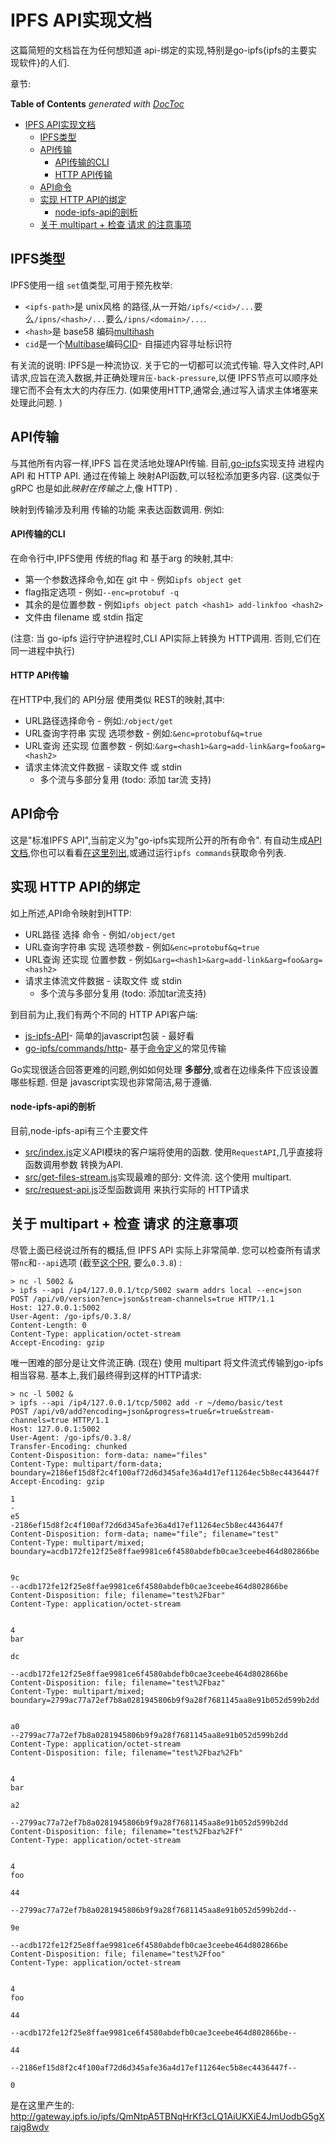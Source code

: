 
# IPFS API实现文档

这篇简短的文档旨在为任何想知道 api-绑定的实现,特别是go-ipfs{ipfs的主要实现软件}的人们. 

章节:

<!-- START doctoc generated TOC please keep comment here to allow auto update -->
<!-- DON'T EDIT THIS SECTION, INSTEAD RE-RUN doctoc TO UPDATE -->
**Table of Contents**  *generated with [DocToc](https://github.com/thlorenz/doctoc)*

- [IPFS API实现文档](#ipfs-api%E5%AE%9E%E7%8E%B0%E6%96%87%E6%A1%A3)
  - [IPFS类型](#ipfs%E7%B1%BB%E5%9E%8B)
  - [API传输](#api%E4%BC%A0%E8%BE%93)
      - [API传输的CLI](#api%E4%BC%A0%E8%BE%93%E7%9A%84cli)
      - [HTTP API传输](#http-api%E4%BC%A0%E8%BE%93)
  - [API命令](#api%E5%91%BD%E4%BB%A4)
  - [实现 HTTP API的绑定](#%E5%AE%9E%E7%8E%B0-http-api%E7%9A%84%E7%BB%91%E5%AE%9A)
      - [node-ipfs-api的剖析](#node-ipfs-api%E7%9A%84%E5%89%96%E6%9E%90)
  - [关于 multipart + 检查 请求 的注意事项](#%E5%85%B3%E4%BA%8E-multipart--%E6%A3%80%E6%9F%A5-%E8%AF%B7%E6%B1%82-%E7%9A%84%E6%B3%A8%E6%84%8F%E4%BA%8B%E9%A1%B9)

<!-- END doctoc generated TOC please keep comment here to allow auto update -->

## IPFS类型

IPFS使用一组 `set`值类型,可用于预先枚举: 

-   `<ipfs-path>`是 unix风格 的路径,从一开始`/ipfs/<cid>/...`要么`/ipns/<hash>/...`要么`/ipns/<domain>/...`. 
-   `<hash>`是 base58 编码[multihash](https://github.com/multiformats/multihash)
-   `cid`是一个[Multibase](https://github.com/multiformats/multibase)编码[CID](https://github.com/ipld/cid)- 自描述内容寻址标识符

有关流的说明: IPFS是一种流协议. 关于它的一切都可以流式传输. 导入文件时,API请求,应旨在流入数据,并正确处理`背压-back-pressure`,以便 IPFS节点可以顺序处理它而不会有太大的内存压力.  (如果使用HTTP,通常会,通过写入请求主体堵塞来处理此问题. ) 

## API传输

与其他所有内容一样,IPFS 旨在灵活地处理API传输. 目前,[go-ipfs](https://github.com/ipfs/go-ipfs)实现支持 进程内API 和 HTTP API. 通过在传输上 映射API函数,可以轻松添加更多内容.  (这类似于 gRPC 也是如此*映射在传输之上*,像 HTTP) . 

映射到传输涉及利用 传输的功能 来表达函数调用. 例如: 

#### API传输的CLI

在命令行中,IPFS使用 传统的flag 和 基于arg 的映射,其中: 

-   第一个参数选择命令,如在 git 中 - 例如`ipfs object get`
-   flag指定选项 - 例如`--enc=protobuf -q`
-   其余的是位置参数 - 例如`ipfs object patch <hash1> add-linkfoo <hash2>`
-   文件由 filename 或 stdin 指定

 (注意: 当 go-ipfs 运行守护进程时,CLI API实际上转换为 HTTP调用. 否则,它们在同一进程中执行) 

#### HTTP API传输

在HTTP中,我们的 API分层 使用类似 REST的映射,其中: 

-   URL路径选择命令 - 例如:`/object/get`
-   URL查询字符串 实现 选项参数 - 例如:`&enc=protobuf&q=true`
-   URL查询 还实现 位置参数 - 例如:`&arg=<hash1>&arg=add-link&arg=foo&arg=<hash2>`
-   请求主体流文件数据 - 读取文件 或 stdin
    -   多个流与多部分复用 (todo: 添加 tar流 支持) 
    

## API命令

这是"标准IPFS API",当前定义为"go-ipfs实现所公开的所有命令". 
有自动生成[API 文档](https://ipfs.io/docs/api/),你也可以看看[在这里列出](https://git.io/v5KG1),或通过运行`ipfs commands`获取命令列表. 

## 实现 HTTP API的绑定

如上所述,API命令映射到HTTP: 

-   URL路径 选择 命令 - 例如`/object/get`
-   URL查询字符串 实现 选项参数 - 例如`&enc=protobuf&q=true`
-   URL查询 还实现 位置参数 - 例如`&arg=<hash1>&arg=add-link&arg=foo&arg=<hash2>`
-   请求主体流文件数据 - 读取文件 或 stdin
    -   多个流与多部分复用 (todo: 添加tar流支持) 

到目前为止,我们有两个不同的 HTTP API客户端: 

-   [js-ipfs-API](https://github.com/ipfs/js-ipfs-api)- 简单的javascript包装 - 最好看
-   [go-ipfs/commands/http](https://git.io/v5KnB)- 基于[命令定义](https://git.io/v5KnE)的常见传输

Go实现很适合回答更难的问题,例如如何处理 **多部分**,或者在边缘条件下应该设置哪些标题. 但是 javascript实现也非常简洁,易于遵循. 

#### node-ipfs-api的剖析

目前,node-ipfs-api有三个主要文件

- [src/index.js](https://git.io/v5Kn2)定义API模块的客户端将使用的函数. 使用`RequestAPI`,几乎直接将 函数调用参数 转换为API. 
- [src/get-files-stream.js](https://git.io/v5Knr)实现最难的部分: 文件流. 这个使用 multipart. 
- [src/request-api.js](https://git.io/v5KnP)泛型函数调用 来执行实际的 HTTP请求

## 关于 multipart + 检查 请求 的注意事项

尽管上面已经说过所有的概括,但 IPFS API 实际上非常简单. 您可以检查所有请求带`nc`和`--api`选项 (截至[这个PR](https://github.com/ipfs/go-ipfs/pull/1598), 要么`0.3.8`) : 

    > nc -l 5002 &
    > ipfs --api /ip4/127.0.0.1/tcp/5002 swarm addrs local --enc=json
    POST /api/v0/version?enc=json&stream-channels=true HTTP/1.1
    Host: 127.0.0.1:5002
    User-Agent: /go-ipfs/0.3.8/
    Content-Length: 0
    Content-Type: application/octet-stream
    Accept-Encoding: gzip

唯一困难的部分是让文件流正确.  (现在) 使用 multipart 将文件流式传输到go-ipfs 相当容易. 基本上,我们最终得到这样的HTTP请求: 

    > nc -l 5002 &
    > ipfs --api /ip4/127.0.0.1/tcp/5002 add -r ~/demo/basic/test
    POST /api/v0/add?encoding=json&progress=true&r=true&stream-channels=true HTTP/1.1
    Host: 127.0.0.1:5002
    User-Agent: /go-ipfs/0.3.8/
    Transfer-Encoding: chunked
    Content-Disposition: form-data: name="files"
    Content-Type: multipart/form-data; boundary=2186ef15d8f2c4f100af72d6d345afe36a4d17ef11264ec5b8ec4436447f
    Accept-Encoding: gzip

    1
    -
    e5
    -2186ef15d8f2c4f100af72d6d345afe36a4d17ef11264ec5b8ec4436447f
    Content-Disposition: form-data; name="file"; filename="test"
    Content-Type: multipart/mixed; boundary=acdb172fe12f25e8ffae9981ce6f4580abdefb0cae3ceebe464d802866be


    9c
    --acdb172fe12f25e8ffae9981ce6f4580abdefb0cae3ceebe464d802866be
    Content-Disposition: file; filename="test%2Fbar"
    Content-Type: application/octet-stream


    4
    bar

    dc

    --acdb172fe12f25e8ffae9981ce6f4580abdefb0cae3ceebe464d802866be
    Content-Disposition: file; filename="test%2Fbaz"
    Content-Type: multipart/mixed; boundary=2799ac77a72ef7b8a0281945806b9f9a28f7681145aa8e91b052d599b2dd


    a0
    --2799ac77a72ef7b8a0281945806b9f9a28f7681145aa8e91b052d599b2dd
    Content-Type: application/octet-stream
    Content-Disposition: file; filename="test%2Fbaz%2Fb"


    4
    bar

    a2

    --2799ac77a72ef7b8a0281945806b9f9a28f7681145aa8e91b052d599b2dd
    Content-Disposition: file; filename="test%2Fbaz%2Ff"
    Content-Type: application/octet-stream


    4
    foo

    44

    --2799ac77a72ef7b8a0281945806b9f9a28f7681145aa8e91b052d599b2dd--

    9e

    --acdb172fe12f25e8ffae9981ce6f4580abdefb0cae3ceebe464d802866be
    Content-Disposition: file; filename="test%2Ffoo"
    Content-Type: application/octet-stream


    4
    foo

    44

    --acdb172fe12f25e8ffae9981ce6f4580abdefb0cae3ceebe464d802866be--

    44

    --2186ef15d8f2c4f100af72d6d345afe36a4d17ef11264ec5b8ec4436447f--

    0

是在这里产生的: <http://gateway.ipfs.io/ipfs/QmNtpA5TBNqHrKf3cLQ1AiUKXiE4JmUodbG5gXrajg8wdv>
